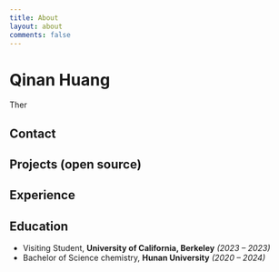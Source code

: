 ```yaml
---
title: About
layout: about
comments: false
---
```

# Qinan Huang

Ther

## Contact



## Projects (open source)



##  Experience



## Education

- Visiting Student, **University of California, Berkeley** *(2023 – 2023)*
- Bachelor of Science chemistry, **Hunan University** *(2020 – 2024)*
